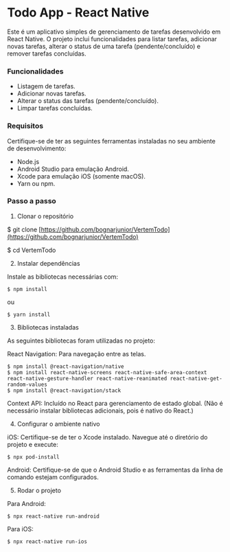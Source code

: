 # Todo App - React Native

Este é um aplicativo simples de gerenciamento de tarefas desenvolvido em React Native. O projeto inclui funcionalidades para listar tarefas, adicionar novas tarefas, alterar o status de uma tarefa (pendente/concluído) e remover tarefas concluídas.

### Funcionalidades

* Listagem de tarefas.
* Adicionar novas tarefas.
* Alterar o status das tarefas (pendente/concluído).
* Limpar tarefas concluídas.

### Requisitos

Certifique-se de ter as seguintes ferramentas instaladas no seu ambiente de desenvolvimento:

* Node.js
* Android Studio para emulação Android.
* Xcode para emulação iOS (somente macOS).
* Yarn ou npm.

### Passo a passo
1. Clonar o repositório

$ git clone [https://github.com/bognarjunior/VertemTodo](https://github.com/bognarjunior/VertemTodo)

$ cd VertemTodo

2. Instalar dependências

Instale as bibliotecas necessárias com:
```
$ npm install
```
ou
```
$ yarn install
```
3. Bibliotecas instaladas

As seguintes bibliotecas foram utilizadas no projeto:

React Navigation: Para navegação entre as telas.
```
$ npm install @react-navigation/native
$ npm install react-native-screens react-native-safe-area-context react-native-gesture-handler react-native-reanimated react-native-get-random-values
$ npm install @react-navigation/stack
```
Context API: Incluído no React para gerenciamento de estado global.
(Não é necessário instalar bibliotecas adicionais, pois é nativo do React.)

4. Configurar o ambiente nativo

iOS:
Certifique-se de ter o Xcode instalado. Navegue até o diretório do projeto e execute:
```
$ npx pod-install
```

Android:
Certifique-se de que o Android Studio e as ferramentas da linha de comando estejam configurados.

5. Rodar o projeto

Para Android:
```
$ npx react-native run-android
```
Para iOS:
```
$ npx react-native run-ios
```
